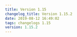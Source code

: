 ```yaml
---
title: Version 1.15
changelog_title: Version 1.15.2
date: 2019-08-12 16:49:02 
tags: changelogs 1.15
version: 1.15.2
---
```

<script src="https://gist.github.com/spinnaker-release/e72cc8015d544738d07d57a183cb5404.js"/>